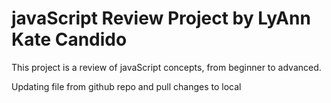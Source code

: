 # javaScript Review Project by LyAnn Kate Candido
This project is a review of javaScript concepts, from beginner to advanced.

Updating file from github repo and pull changes to local

